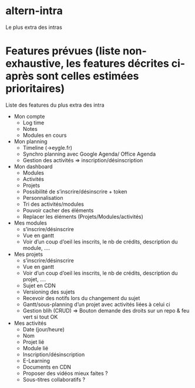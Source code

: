 # altern-intra
Le plus extra des intras
# Features prévues (liste non-exhaustive, les features décrites ci-après sont celles estimées prioritaires)

Liste des features du plus extra des intra

- Mon compte
    - Log time
    - Notes
    - Modules en cours
- Mon planning
    - Timeline (->eygle.fr)
    - Synchro planning avec Google Agenda/ Office Agenda
    - Gestion des activités => inscription/désinscription
- Mon dashboard
    - Modules
    - Activités
    - Projets
    - Possibilité de s’inscrire/désinscrire + token
    - Personnalisation
    - Tri des activités/modules
    - Pouvoir cacher des éléments
    - Replacer les éléments (Projets/Modules/activités)
- Mes modules
    - s’inscrire/désinscrire
    - Vue en gantt
    - Voir d’un coup d’oeil les inscrits, le nb de crédits, description du module, ....
- Mes projets
    - s’inscrire/désinscrire
    - Vue en gantt
    - Voir d’un coup d’oeil les inscrits, le nb de crédits, description du projet, ....
    - Sujet en CDN
    - Versioning des sujets
    - Recevoir des notifs lors du changement du sujet
    - Gantt/sous-planning d’un projet avec activités liées à celui ci
    - Gestion blih (CRUD) => Bouton demande des droits sur un repo & feu vert si tout OK
- Mes activités
    - Date (jour/heure)
    - Nom
    - Projet lié
    - Module lié
    - Inscription/désinscription
    - E-Learning
    - Documents en CDN
    - Proposer des vidéos mieux faites ?
    - Sous-titres collaboratifs ?
